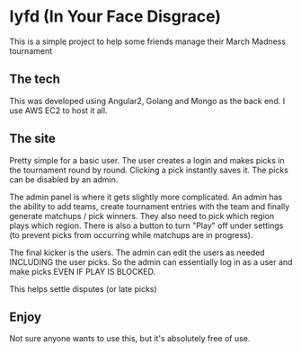 # Iyfd (In Your Face Disgrace)

This is a simple project to help some friends manage their March Madness tournament

## The tech

This was developed using Angular2, Golang and Mongo as the back end.  I use AWS EC2 to host it all.

## The site

Pretty simple for a basic user.  The user creates a login and makes picks in the tournament round by round.
Clicking a pick instantly saves it.  The picks can be disabled by an admin.

The admin panel is where it gets slightly more complicated.  An admin has the ability to add teams, create tournament
entries with the team and finally generate matchups / pick winners.  They also need to pick which region plays which region.
There is also a button to turn "Play" off under settings (to prevent picks from occurring while matchups are in progress).

The final kicker is the users.  The admin can edit the users as needed INCLUDING the user picks.  So the admin can
essentially log in as a user and make picks EVEN IF PLAY IS BLOCKED.

This helps settle disputes (or late picks)

## Enjoy

Not sure anyone wants to use this, but it's absolutely free of use.